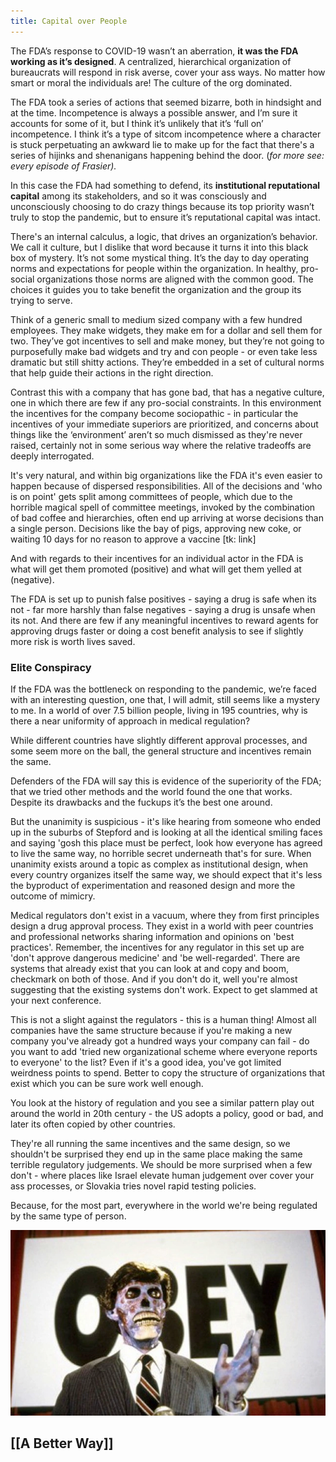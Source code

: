 ```yaml
---
title: Capital over People
---
```


The FDA’s response to COVID-19 wasn’t an aberration, **it was the FDA working as it’s designed**. A centralized, hierarchical organization of bureaucrats will respond in risk averse, cover your ass ways. No matter how smart or moral the individuals are! The culture of the org dominated.

The FDA took a series of actions that seemed bizarre, both in hindsight and at the time. Incompetence is always a possible answer, and I’m sure it accounts for some of it, but I think it’s unlikely that it’s ‘full on’ incompetence. I think it’s a type of sitcom incompetence where a character is stuck perpetuating an awkward lie to make up for the fact that there's a series of hijinks and shenanigans happening behind the door. (_for more see: every episode of Frasier)._

 In this case the FDA had something to defend, its **institutional reputational capital** among its stakeholders, and so it was consciously and unconsciously choosing to do crazy things because its top priority wasn’t truly to stop the pandemic, but to ensure it’s reputational capital was intact.

 There's an internal calculus, a logic, that drives an organization’s behavior. We call it culture, but I dislike that word because it turns it into this black box of mystery. It’s not some mystical thing. It’s the day to day operating norms and expectations for people within the organization. In healthy, pro-social organizations those norms are aligned with the common good. The choices it guides you to take benefit the organization and the group its trying to serve. 

Think of a generic small to medium sized company with a few hundred employees. They make widgets, they make em for a dollar and sell them for two. They’ve got incentives to sell and make money, but they’re not going to purposefully make bad widgets and try and con people - or even take less dramatic but still shitty actions. They’re embedded in a set of cultural norms that help guide their actions in the right direction.

Contrast this with a company that has gone bad, that has a negative culture, one in which there are few if any pro-social constraints. In this environment the incentives for the company become sociopathic - in particular the incentives of your immediate superiors are prioritized, and concerns about things like the ‘environment’ aren’t so much dismissed as they're never raised, certainly not in some serious way where the relative tradeoffs are deeply interrogated.

It's very natural, and within big organizations like the FDA it's even easier to happen because of dispersed responsibilities. All of the decisions and 'who is on point' gets split among committees of people, which due to the horrible magical spell of committee meetings, invoked by the combination of bad coffee and hierarchies, often end up arriving at worse decisions than a single person. Decisions like the bay of pigs, approving new coke, or waiting 10 days for no reason to approve a vaccine [tk: link]

And with regards to their incentives for an individual actor in the FDA is what will get them promoted (positive) and what will get them yelled at (negative).

The FDA is set up to punish false positives - saying a drug is safe when its not - far more harshly than false negatives - saying a drug is unsafe when its not. And there are few if any meaningful incentives to reward agents for approving drugs faster or doing a cost benefit analysis to see if slightly more risk is worth lives saved.


### Elite Conspiracy

If the FDA was the bottleneck on responding to the pandemic, we’re faced with an interesting question, one that, I will admit, still seems like a mystery to me. In a world of over 7.5 billion people, living in 195 countries, why is there a near uniformity of approach in medical regulation? 

While different countries have slightly different approval processes, and some seem more on the ball, the general structure and incentives remain the same.

Defenders of the FDA will say this is evidence of the superiority of the FDA; that we tried other methods and the world found the one that works. Despite its drawbacks and the fuckups it’s the best one around.

But the unanimity is suspicious - it's like hearing from someone who ended up in the suburbs of Stepford and is looking at all the identical smiling faces and saying 'gosh this place must be perfect, look how everyone has agreed to live the same way, no horrible secret underneath that's for sure. When unanimity exists around a topic as complex as institutional design, when every country organizes itself the same way, we should expect that it's less the byproduct of experimentation and reasoned design and more the outcome of mimicry.

Medical regulators don't exist in a vacuum, where they from first principles design a drug approval process. They exist in a world with peer countries and professional networks sharing information and opinions on 'best practices'. Remember, the incentives for any regulator in this set up are 'don't approve dangerous medicine' and 'be well-regarded'. There are systems that already exist that you can look at and copy and boom, checkmark on both of those. And if you don't do it, well you're almost suggesting that the existing systems don't work. Expect to get slammed at your next conference.

This is not a slight against the regulators - this is a human thing! Almost all companies have the same structure because if you're making a new company you've already got a hundred ways your company can fail - do you want to add 'tried new organizational scheme where everyone reports to everyone' to the list? Even if it's a good idea, you've got limited weirdness points to spend. Better to copy the structure of organizations that exist which you can be sure work well enough.

You look at the history of regulation and you see a similar pattern play out around the world in 20th century - the US adopts a policy, good or bad, and later its often copied by other countries.

They're all running the same incentives and the same design, so we shouldn't be surprised they end up in the same place making the same terrible regulatory judgements. We should be more surprised when a few don't - where places like Israel elevate human judgement over cover your ass processes, or Slovakia tries novel rapid testing policies.

Because, for the most part, everywhere in the world we're being regulated by the same type of person.

![Pod People](assets/pod_people.png "The pod people have already spread, they’re everywhere.")

## [[A Better Way]]